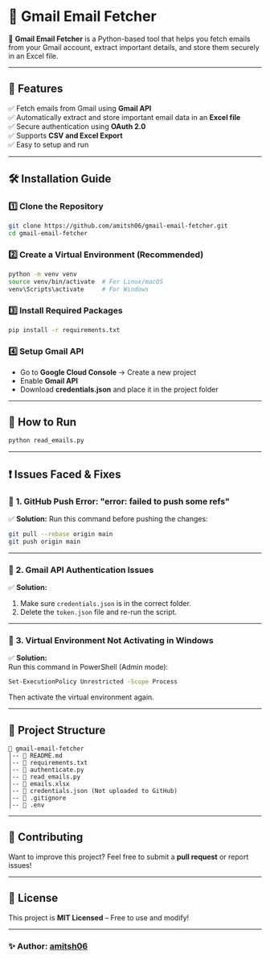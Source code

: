 # 📧 Gmail Email Fetcher

🚀 **Gmail Email Fetcher** is a Python-based tool that helps you fetch emails from your Gmail account, extract important details, and store them securely in an Excel file.

---

## 📌 Features
✅ Fetch emails from Gmail using **Gmail API**  
✅ Automatically extract and store important email data in an **Excel file**  
✅ Secure authentication using **OAuth 2.0**  
✅ Supports **CSV and Excel Export**  
✅ Easy to setup and run  

---

## 🛠️ **Installation Guide**

### 1️⃣ **Clone the Repository**
```bash
git clone https://github.com/amitsh06/gmail-email-fetcher.git
cd gmail-email-fetcher
```

### 2️⃣ **Create a Virtual Environment** (Recommended)
```bash
python -m venv venv
source venv/bin/activate  # For Linux/macOS
venv\Scripts\activate     # For Windows
```

### 3️⃣ **Install Required Packages**
```bash
pip install -r requirements.txt
```

### 4️⃣ **Setup Gmail API**
- Go to **Google Cloud Console** → Create a new project  
- Enable **Gmail API**  
- Download **credentials.json** and place it in the project folder  

---

## 🚀 **How to Run**
```bash
python read_emails.py
```

---

## ❗ Issues Faced & Fixes

### 🔴 **1. GitHub Push Error: "error: failed to push some refs"**
✅ **Solution:** Run this command before pushing the changes:
```bash
git pull --rebase origin main
git push origin main
```

---

### 🔴 **2. Gmail API Authentication Issues**
✅ **Solution:**  
1. Make sure `credentials.json` is in the correct folder.  
2. Delete the `token.json` file and re-run the script.  

---

### 🔴 **3. Virtual Environment Not Activating in Windows**
✅ **Solution:**  
Run this command in PowerShell (Admin mode):
```bash
Set-ExecutionPolicy Unrestricted -Scope Process
```
Then activate the virtual environment again.

---

## 📝 **Project Structure**
```
📂 gmail-email-fetcher
│-- 📄 README.md
│-- 📄 requirements.txt
│-- 📄 authenticate.py
│-- 📄 read_emails.py
│-- 📄 emails.xlsx
│-- 📄 credentials.json (Not uploaded to GitHub)
│-- 📄 .gitignore
│-- 📄 .env
```

---

## 🤝 **Contributing**
Want to improve this project? Feel free to submit a **pull request** or report issues!  

---

## 📜 **License**
This project is **MIT Licensed** – Free to use and modify!  

---

### ✨ **Author**: [amitsh06](https://github.com/amitsh06)  
